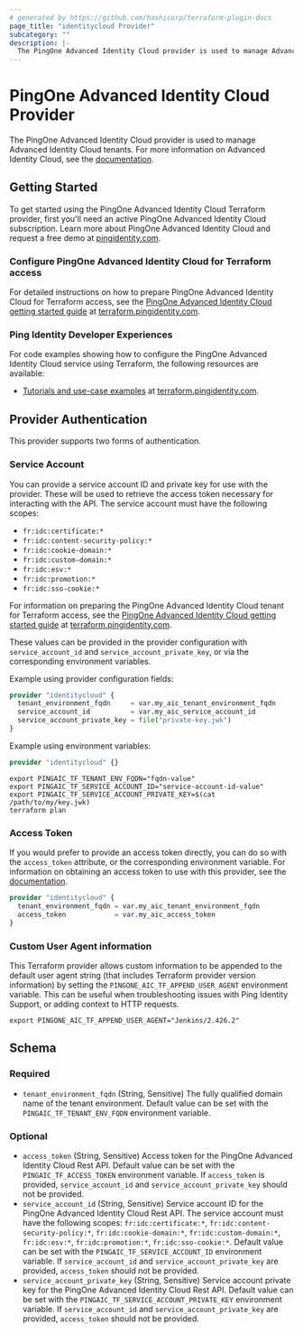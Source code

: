 ```yaml
---
# generated by https://github.com/hashicorp/terraform-plugin-docs
page_title: "identitycloud Provider"
subcategory: ""
description: |-
  The PingOne Advanced Identity Cloud provider is used to manage Advanced Identity Cloud tenants.
---
```


# PingOne Advanced Identity Cloud Provider

The PingOne Advanced Identity Cloud provider is used to manage Advanced Identity Cloud tenants. For more information on Advanced Identity Cloud, see the [documentation](https://docs.pingidentity.com/pingoneaic/latest/).

## Getting Started

To get started using the PingOne Advanced Identity Cloud Terraform provider, first you'll need an active PingOne Advanced Identity Cloud subscription.  Learn more about PingOne Advanced Identity Cloud and request a free demo at [pingidentity.com](https://www.pingidentity.com/en/platform/pingone-advanced-identity-cloud.html).

### Configure PingOne Advanced Identity Cloud for Terraform access

For detailed instructions on how to prepare PingOne Advanced Identity Cloud for Terraform access, see the [PingOne Advanced Identity Cloud getting started guide](https://terraform.pingidentity.com/getting-started/pingone-advanced-identity-cloud/#configure-pingone-advanced-identity-cloud-for-terraform-access) at [terraform.pingidentity.com](https://terraform.pingidentity.com).

### Ping Identity Developer Experiences

For code examples showing how to configure the PingOne Advanced Identity Cloud service using Terraform, the following resources are available:

- [Tutorials and use-case examples](https://terraform.pingidentity.com/examples/) at [terraform.pingidentity.com](https://terraform.pingidentity.com).

## Provider Authentication

This provider supports two forms of authentication.

### Service Account

You can provide a service account ID and private key for use with the provider. These will be used to retrieve the access token necessary for interacting with the API. The service account must have the following scopes:
- `fr:idc:certificate:*`
- `fr:idc:content-security-policy:*`
- `fr:idc:cookie-domain:*`
- `fr:idc:custom-domain:*`
- `fr:idc:esv:*`
- `fr:idc:promotion:*`
- `fr:idc:sso-cookie:*`

For information on preparing the PingOne Advanced Identity Cloud tenant for Terraform access, see the [PingOne Advanced Identity Cloud getting started guide](https://terraform.pingidentity.com/getting-started/pingone-advanced-identity-cloud/#configure-pingone-advanced-identity-cloud-for-terraform-access) at [terraform.pingidentity.com](https://terraform.pingidentity.com).

These values can be provided in the provider configuration with `service_account_id` and `service_account_private_key`, or via the corresponding environment variables.

Example using provider configuration fields: 

```terraform
provider "identitycloud" {
  tenant_environment_fqdn     = var.my_aic_tenant_environment_fqdn
  service_account_id          = var.my_aic_service_account_id
  service_account_private_key = file("private-key.jwk")
}
```

Example using environment variables:

```terraform
provider "identitycloud" {}
```

```shell
export PINGAIC_TF_TENANT_ENV_FQDN="fqdn-value"
export PINGAIC_TF_SERVICE_ACCOUNT_ID="service-account-id-value"
export PINGAIC_TF_SERVICE_ACCOUNT_PRIVATE_KEY=$(cat /path/to/my/key.jwk)
terraform plan
```

### Access Token

If you would prefer to provide an access token directly, you can do so with the `access_token` attribute, or the corresponding environment variable. For information on obtaining an access token to use with this provider, see the [documentation](https://docs.pingidentity.com/pingoneaic/latest/developer-docs/authenticate-to-rest-api-with-access-token.html).

```terraform
provider "identitycloud" {
  tenant_environment_fqdn = var.my_aic_tenant_environment_fqdn
  access_token            = var.my_aic_access_token
}
```

### Custom User Agent information

This Terraform provider allows custom information to be appended to the default user agent string (that includes Terraform provider version information) by setting the `PINGONE_AIC_TF_APPEND_USER_AGENT` environment variable.  This can be useful when troubleshooting issues with Ping Identity Support, or adding context to HTTP requests.

```shell
export PINGONE_AIC_TF_APPEND_USER_AGENT="Jenkins/2.426.2"
```

## Schema

### Required

- `tenant_environment_fqdn` (String, Sensitive) The fully qualified domain name of the tenant environment. Default value can be set with the `PINGAIC_TF_TENANT_ENV_FQDN` environment variable.

### Optional

- `access_token` (String, Sensitive) Access token for the PingOne Advanced Identity Cloud Rest API. Default value can be set with the `PINGAIC_TF_ACCESS_TOKEN` environment variable. If `access_token` is provided, `service_account_id` and `service_account_private_key` should not be provided.
- `service_account_id` (String, Sensitive) Service account ID for the PingOne Advanced Identity Cloud Rest API. The service account must have the following scopes: `fr:idc:certificate:*`, `fr:idc:content-security-policy:*`, `fr:idc:cookie-domain:*`, `fr:idc:custom-domain:*`, `fr:idc:esv:*`, `fr:idc:promotion:*`, `fr:idc:sso-cookie:*`. Default value can be set with the `PINGAIC_TF_SERVICE_ACCOUNT_ID` environment variable. If `service_account_id` and `service_account_private_key` are provided, `access_token` should not be provided.
- `service_account_private_key` (String, Sensitive) Service account private key for the PingOne Advanced Identity Cloud Rest API. Default value can be set with the `PINGAIC_TF_SERVICE_ACCOUNT_PRIVATE_KEY` environment variable. If `service_account_id` and `service_account_private_key` are provided, `access_token` should not be provided.